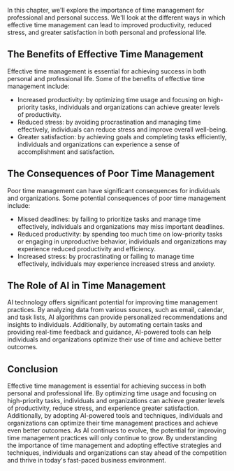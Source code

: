 
In this chapter, we'll explore the importance of time management for professional and personal success. We'll look at the different ways in which effective time management can lead to improved productivity, reduced stress, and greater satisfaction in both personal and professional life.

The Benefits of Effective Time Management
-----------------------------------------

Effective time management is essential for achieving success in both personal and professional life. Some of the benefits of effective time management include:

* Increased productivity: by optimizing time usage and focusing on high-priority tasks, individuals and organizations can achieve greater levels of productivity.
* Reduced stress: by avoiding procrastination and managing time effectively, individuals can reduce stress and improve overall well-being.
* Greater satisfaction: by achieving goals and completing tasks efficiently, individuals and organizations can experience a sense of accomplishment and satisfaction.

The Consequences of Poor Time Management
----------------------------------------

Poor time management can have significant consequences for individuals and organizations. Some potential consequences of poor time management include:

* Missed deadlines: by failing to prioritize tasks and manage time effectively, individuals and organizations may miss important deadlines.
* Reduced productivity: by spending too much time on low-priority tasks or engaging in unproductive behavior, individuals and organizations may experience reduced productivity and efficiency.
* Increased stress: by procrastinating or failing to manage time effectively, individuals may experience increased stress and anxiety.

The Role of AI in Time Management
---------------------------------

AI technology offers significant potential for improving time management practices. By analyzing data from various sources, such as email, calendar, and task lists, AI algorithms can provide personalized recommendations and insights to individuals. Additionally, by automating certain tasks and providing real-time feedback and guidance, AI-powered tools can help individuals and organizations optimize their use of time and achieve better outcomes.

Conclusion
----------

Effective time management is essential for achieving success in both personal and professional life. By optimizing time usage and focusing on high-priority tasks, individuals and organizations can achieve greater levels of productivity, reduce stress, and experience greater satisfaction. Additionally, by adopting AI-powered tools and techniques, individuals and organizations can optimize their time management practices and achieve even better outcomes. As AI continues to evolve, the potential for improving time management practices will only continue to grow. By understanding the importance of time management and adopting effective strategies and techniques, individuals and organizations can stay ahead of the competition and thrive in today's fast-paced business environment.

